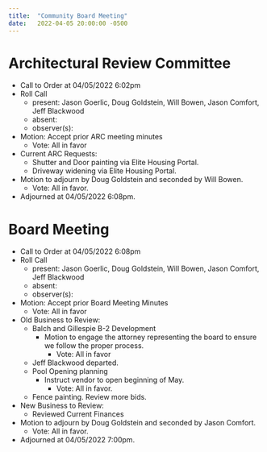 ```yaml
---
title:  "Community Board Meeting"
date:   2022-04-05 20:00:00 -0500
---
```


# Architectural Review Committee

- Call to Order at 04/05/2022 6:02pm
- Roll Call
    - present: Jason Goerlic, Doug Goldstein, Will Bowen, Jason Comfort, Jeff Blackwood
    - absent:
    - observer(s):
- Motion: Accept prior ARC meeting minutes
  - Vote: All in favor
- Current ARC Requests:
  - Shutter and Door painting via Elite Housing Portal.
  - Driveway widening via Elite Housing Portal.
- Motion to adjourn by Doug Goldstein and seconded by Will Bowen.
  - Vote: All in favor.
- Adjourned at 04/05/2022 6:08pm.

# Board Meeting

- Call to Order at 04/05/2022 6:08pm
- Roll Call
    - present: Jason Goerlic, Doug Goldstein, Will Bowen, Jason Comfort, Jeff Blackwood
    - absent:
    - observer(s):
- Motion: Accept prior Board Meeting Minutes
  - Vote: All in favor
- Old Business to Review:
  - Balch and Gillespie B-2 Development
    - Motion to engage the attorney representing the board to ensure we follow the proper process.
      - Vote: All in favor
  - Jeff Blackwood departed.
  - Pool Opening planning
    - Instruct vendor to open beginning of May.
      - Vote: All in favor.
  - Fence painting. Review more bids.
- New Business to Review:
  - Reviewed Current Finances
- Motion to adjourn by Doug Goldstein and seconded by Jason Comfort.
  - Vote: All in favor.
- Adjourned at 04/05/2022 7:00pm.
